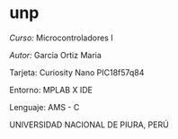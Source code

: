 
# unp

*Curso:* Microcontroladores I

*Autor:* Garcia Ortiz Maria

 Tarjeta: Curiosity Nano PIC18f57q84

Entorno: MPLAB X IDE

Lenguaje: AMS - C

UNIVERSIDAD NACIONAL DE PIURA, PERÚ
